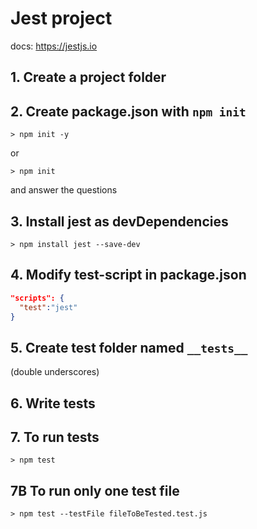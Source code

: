 # Jest project

docs: https://jestjs.io

## 1. Create a project folder

## 2. Create package.json with `npm init`
```shell
> npm init -y
```

or
```shell
> npm init
```

and answer the questions

## 3. Install jest as devDependencies

```shell
> npm install jest --save-dev
```

## 4. Modify test-script in package.json
```json
"scripts": {
  "test":"jest"
}
```

## 5. Create test folder named ``__tests__`` 
(double underscores)

## 6. Write tests

## 7. To run tests

```shell
> npm test
```

## 7B To run only one test file
```shell
> npm test --testFile fileToBeTested.test.js
```
